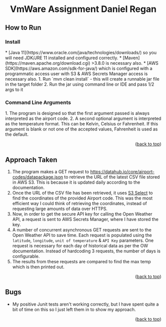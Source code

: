 <div id="top"><h1 align="center">VmWare Assignment Daniel Regan</h1></div>

## How to Run
<h3>Install</h3>
* [Java 11](https://www.oracle.com/java/technologies/downloads/) so you will need JDK/JRE 11 installed and configured correctly.
* [Maven](https://maven.apache.org/download.cgi) >3.8.0 is necessary also.
* [AWS SDK](https://aws.amazon.com/sdk-for-java/) which is configured with a programmatic access user with S3 & AWS Secrets Manager access is necessary also.
1. Run `mvn clean install` - this will create a runnable jar file in the target folder
2. Run the jar using command line or IDE and pass 1/2 args to it

<h3>Command Line Arguments</h3>
1. The program is designed so that the first argument passed is always interpreted as the airport code.
2. A second optional argument is interpreted as the temperature format. This can be Kelvin, Celsius or Fahrenheit. If this argument is blank or not one of the accepted values, Fahrenheit is used as the default.
<p align="right">(<a href="#top">back to top</a>)</p>


## Approach Taken
1. The program makes a GET request to https://datahub.io/core/airport-codes/datapackage.json to retrieve the URL of the latest CSV file stored in AWS S3. This is because it is updated daily according to the documentation.
2. Once the URL of the CSV file has been retrieved, it uses [S3 Select](https://docs.aws.amazon.com/AmazonS3/latest/userguide/s3-glacier-select-sql-reference-select.html) to find the coordinates of the provided Airport code. This was the most efficient way I could think of retrieving the coordinates, instead of requesting large amounts of data over HTTPS.
3. Now, in order to get the secure API key for calling the Open Weather API, a request is sent to AWS Secrets Manager, where I have stored the key.
4. A number of concurrent asynchronous GET requests are sent to the Open Weather API to save time. Each request is populated using the `latitude`, `longitude`, `unit of temperature` & `API Key` parameters. One request is necessary for each day of historical
data as per the OW documentation. Instead of hardcoding 3 requests, the number of days is configurable.
5. The results from these requests are compared to find the max temp which is then printed out.
<p align="right">(<a href="#top">back to top</a>)</p>

## Bugs
* My positive Junit tests aren't working correctly, but I have spent quite a bit of time on this so I just left them in to show my approach.

<p align="right">(<a href="#top">back to top</a>)</p>